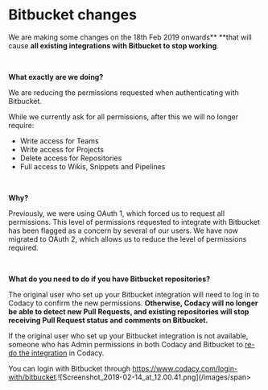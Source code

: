 # Bitbucket changes

We are making some changes on the 18th Feb 2019 onwards** **<span
style="font-weight: 400;">that will cause </span>**all existing
integrations with Bitbucket to stop working**<span
style="font-weight: 400;">.</span>

 

**What exactly are we doing?**

<span style="font-weight: 400;">We are reducing the permissions
requested when authenticating with Bitbucket.</span>

<span style="font-weight: 400;">While we currently ask for all
permissions, after this we will no longer require:</span>

-   <span style="font-weight: 400;">Write access for Teams</span>
-   <span style="font-weight: 400;">Write access for Projects</span>
-   <span style="font-weight: 400;">Delete access for
    Repositories</span>
-   <span style="font-weight: 400;">Full access to Wikis, Snippets and
    Pipelines</span>

 

**Why?**

<span style="font-weight: 400;">Previously, we were using OAuth 1, which
forced us to request all permissions. This level of permissions
requested to integrate with Bitbucket has been flagged as a concern by
several of our users. We have now migrated to OAuth 2, which allows us
to reduce the level of permissions required. </span>

 

**What do you need to do if you have Bitbucket repositories?**

<span style="font-weight: 400;">The original user who set up your
Bitbucket integration will need to</span> <span
style="font-weight: 400;">log in to Codacy</span> <span
style="font-weight: 400;">to confirm the new permissions.
</span>**Otherwise, Codacy will no longer be able to detect new Pull
Requests, and existing repositories will stop receiving Pull Request
status and comments on Bitbucket.**

<span style="font-weight: 400;">If the original user who set up your
Bitbucket integration is not available, someone who has Admin
permissions in both Codacy and Bitbucket to </span>[<span
style="font-weight: 400;">re-do the
integration</span>](https://support.codacy.com/hc/en-us/articles/207280239-Bitbucket-Integration)<span
style="font-weight: 400;"> in Codacy.   </span> 

<span style="font-weight: 400;">You can login with Bitbucket through
</span>[<span
style="font-weight: 400;">https://www.codacy.com/login-with/bitbucket</span>](https://www.codacy.com/login-with/bitbucket)<span
style="font-weight: 400;">.![Screenshot\_2019-02-14\_at\_12.00.41.png](/images/span>
